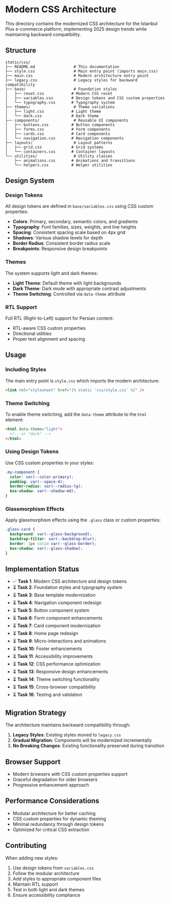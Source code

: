 # Modern CSS Architecture

This directory contains the modernized CSS architecture for the Istanbul Plus e-commerce platform, implementing 2025 design trends while maintaining backward compatibility.

## Structure

```
static/css/
├── README.md                 # This documentation
├── style.css                 # Main entry point (imports main.css)
├── main.css                  # Modern architecture entry point
├── legacy.css                # Legacy styles for backward compatibility
├── base/                     # Foundation styles
│   ├── reset.css            # Modern CSS reset
│   ├── variables.css        # Design tokens and CSS custom properties
│   └── typography.css       # Typography system
├── themes/                   # Theme variations
│   ├── light.css            # Light theme
│   └── dark.css             # Dark theme
├── components/               # Reusable UI components
│   ├── buttons.css          # Button components
│   ├── forms.css            # Form components
│   ├── cards.css            # Card components
│   └── navigation.css       # Navigation components
├── layouts/                  # Layout patterns
│   ├── grid.css             # Grid systems
│   └── containers.css       # Container layouts
└── utilities/                # Utility classes
    ├── animations.css       # Animations and transitions
    └── helpers.css          # Helper utilities
```

## Design System

### Design Tokens

All design tokens are defined in `base/variables.css` using CSS custom properties:

- **Colors**: Primary, secondary, semantic colors, and gradients
- **Typography**: Font families, sizes, weights, and line heights
- **Spacing**: Consistent spacing scale based on 4px grid
- **Shadows**: Various shadow levels for depth
- **Border Radius**: Consistent border radius scale
- **Breakpoints**: Responsive design breakpoints

### Themes

The system supports light and dark themes:

- **Light Theme**: Default theme with light backgrounds
- **Dark Theme**: Dark mode with appropriate contrast adjustments
- **Theme Switching**: Controlled via `data-theme` attribute

### RTL Support

Full RTL (Right-to-Left) support for Persian content:

- RTL-aware CSS custom properties
- Directional utilities
- Proper text alignment and spacing

## Usage

### Including Styles

The main entry point is `style.css` which imports the modern architecture:

```html
<link rel="stylesheet" href="{% static 'css/style.css' %}" />
```

### Theme Switching

To enable theme switching, add the `data-theme` attribute to the `html` element:

```html
<html data-theme="light">
  <!-- or "dark" -->
</html>
```

### Using Design Tokens

Use CSS custom properties in your styles:

```css
.my-component {
  color: var(--color-primary);
  padding: var(--space-4);
  border-radius: var(--radius-lg);
  box-shadow: var(--shadow-md);
}
```

### Glassmorphism Effects

Apply glassmorphism effects using the `.glass` class or custom properties:

```css
.glass-card {
  background: var(--glass-background);
  backdrop-filter: var(--backdrop-blur);
  border: 1px solid var(--glass-border);
  box-shadow: var(--glass-shadow);
}
```

## Implementation Status

- ✅ **Task 1**: Modern CSS architecture and design tokens
- ⏳ **Task 2**: Foundation styles and typography system
- ⏳ **Task 3**: Base template modernization
- ⏳ **Task 4**: Navigation component redesign
- ⏳ **Task 5**: Button component system
- ⏳ **Task 6**: Form component enhancements
- ⏳ **Task 7**: Card component modernization
- ⏳ **Task 8**: Home page redesign
- ⏳ **Task 9**: Micro-interactions and animations
- ⏳ **Task 10**: Footer enhancements
- ⏳ **Task 11**: Accessibility improvements
- ⏳ **Task 12**: CSS performance optimization
- ⏳ **Task 13**: Responsive design enhancements
- ⏳ **Task 14**: Theme switching functionality
- ⏳ **Task 15**: Cross-browser compatibility
- ⏳ **Task 16**: Testing and validation

## Migration Strategy

The architecture maintains backward compatibility through:

1. **Legacy Styles**: Existing styles moved to `legacy.css`
2. **Gradual Migration**: Components will be modernized incrementally
3. **No Breaking Changes**: Existing functionality preserved during transition

## Browser Support

- Modern browsers with CSS custom properties support
- Graceful degradation for older browsers
- Progressive enhancement approach

## Performance Considerations

- Modular architecture for better caching
- CSS custom properties for dynamic theming
- Minimal redundancy through design tokens
- Optimized for critical CSS extraction

## Contributing

When adding new styles:

1. Use design tokens from `variables.css`
2. Follow the modular architecture
3. Add styles to appropriate component files
4. Maintain RTL support
5. Test in both light and dark themes
6. Ensure accessibility compliance
